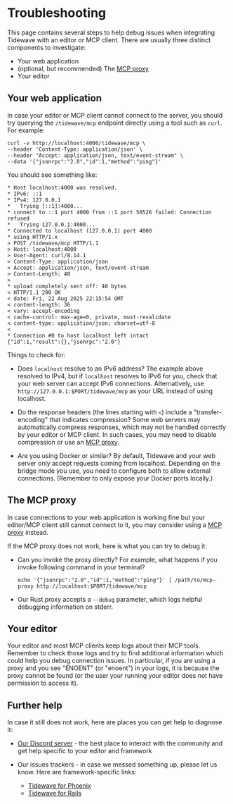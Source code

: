 # Troubleshooting

This page contains several steps to help debug issues when integrating Tidewave with an editor or MCP client. There are usually three distinct components to investigate:

* Your web application
* (optional, but recommended) The [MCP proxy](../guides/mcp_proxy.md)
* Your editor

## Your web application

In case your editor or MCP client cannot connect to the server, you should try querying the `/tidewave/mcp` endpoint directly using a tool such as `curl`. For example:

```
curl -v http://localhost:4000/tidewave/mcp \
--header 'Content-Type: application/json' \
--header "Accept: application/json, text/event-stream" \
--data '{"jsonrpc":"2.0","id":1,"method":"ping"}'
```

You should see something like:

```
* Host localhost:4000 was resolved.
* IPv6: ::1
* IPv4: 127.0.0.1
*   Trying [::1]:4000...
* connect to ::1 port 4000 from ::1 port 50526 failed: Connection refused
*   Trying 127.0.0.1:4000...
* Connected to localhost (127.0.0.1) port 4000
* using HTTP/1.x
> POST /tidewave/mcp HTTP/1.1
> Host: localhost:4000
> User-Agent: curl/8.14.1
> Content-Type: application/json
> Accept: application/json, text/event-stream
> Content-Length: 40
>
* upload completely sent off: 40 bytes
< HTTP/1.1 200 OK
< date: Fri, 22 Aug 2025 22:15:54 GMT
< content-length: 36
< vary: accept-encoding
< cache-control: max-age=0, private, must-revalidate
< content-type: application/json; charset=utf-8
<
* Connection #0 to host localhost left intact
{"id":1,"result":{},"jsonrpc":"2.0"}
```

Things to check for:

* Does `localhost` resolve to an IPv6 address? The example above resolved to IPv4, but if `localhost` resolves to IPv6 for you, check that your web server can accept IPv6 connections. Alternatively, use `http://127.0.0.1:$PORT/tidewave/mcp` as your URL instead of using localhost.

* Do the response headers (the lines starting with `<`) include a "transfer-encoding" that indicates compression? Some web servers may automatically compress responses, which may not be handled correctly by your editor or MCP client. In such cases, you may need to disable compression or use an [MCP proxy](../guides/mcp_proxy.md).

* Are you using Docker or similar? By default, Tidewave and your web server only accept requests coming from localhost. Depending on the bridge mode you use, you need to configure both to allow external connections. (Remember to only expose your Docker ports locally.)

## The MCP proxy

In case connections to your web application is working fine but your editor/MCP client still cannot connect to it, you may consider using a [MCP proxy](../guides/mcp_proxy.md) instead.

If the MCP proxy does not work, here is what you can try to debug it:

  * Can you invoke the proxy directly? For example, what happens if you invoke following command in your terminal?
    ```
    echo '{"jsonrpc":"2.0","id":1,"method":"ping"}' | /path/to/mcp-proxy http://localhost:$PORT/tidewave/mcp
    ```
  * Our Rust proxy accepts a `--debug` parameter, which logs helpful debugging information on stderr.

## Your editor

Your editor and most MCP clients keep logs about their MCP tools. Remember to check those logs and try to find additional information which could help you debug connection issues. In particular, if you are using a proxy and you see "ENOENT" (or "enoent") in your logs, it is because the proxy cannot be found (or the user your running your editor does not have permission to access it).

## Further help

In case it still does not work, here are places you can get help to diagnose it:

* [Our Discord server](https://discord.gg/5GhK7E54yA) - the best place to interact with the community and get help specific to your editor and framework

* Our issues trackers - in case we messed something up, please let us know. Here are framework-specific links:
  * [Tidewave for Phoenix](https://github.com/tidewave-ai/tidewave_phoenix/issues)
  * [Tidewave for Rails](https://github.com/tidewave-ai/tidewave_rails/issues)
